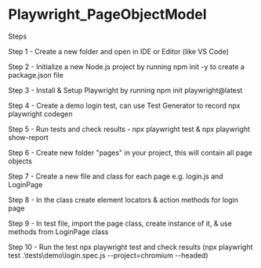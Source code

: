 # Playwright_PageObjectModel

Steps 

Step 1 - Create a new folder and open in IDE or Editor (like VS Code)

Step 2 - Initialize a new Node.js project by running npm init -y to create a package.json file

Step 3 - Install & Setup Playwright by running npm init playwright@latest

Step 4 - Create a demo login test, can use Test Generator to record npx playwright codegen

Step 5 - Run tests and check results - npx playwright test  & npx playwright show-report

Step 6 - Create new folder "pages" in your project, this will contain all page objects

Step 7 - Create a new file and class for each page e.g. login.js and LoginPage

Step 8 - In the class create element locators & action methods for login page

Step 9 - In test file, import the page class, create instance of it, & use methods from LoginPage class

Step 10 - Run the test npx playwright test and check results (npx playwright test .\tests\demo\login.spec.js --project=chromium --headed)

